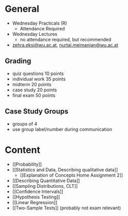 # General
- Wednesday Practicals (R) 
	- Attendance Required
- Wednesday Lectures
	- no attendance required, but recommended
- [zehra.eksi@wu.ac.at](mailto:zehra.eksi@wu.ac.at), [nurtai.meimanjan@wu.ac.at](mailto:nurtai.meimanjan@wu.ac.at)

## Grading
- quiz questions 10 points
- individual work 35 points 
- midterm 20 points
- case study 20 points
- final exam 50 points

## Case Study Groups
- groups of 4
- use group label/number during communication

# Content
- [[Probability]]
- [[Statistics and Data, Describing qualitative data]]
	- [[Explanation of Concepts Home Assignment 2]]
- [[Describing Quantitative Data]]
- [[Sampling Distributions, CLT]]
- [[Confidence Intervals]]
- [[Hypothesis Testing]]
- [[Linear Regression]]
- [[Two-Sample Tests]] (probably not exam relevant)